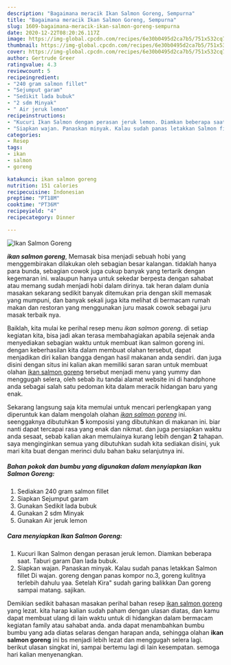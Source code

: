 ```yaml
---
description: "Bagaimana meracik Ikan Salmon Goreng, Sempurna"
title: "Bagaimana meracik Ikan Salmon Goreng, Sempurna"
slug: 1609-bagaimana-meracik-ikan-salmon-goreng-sempurna
date: 2020-12-22T08:20:26.117Z
image: https://img-global.cpcdn.com/recipes/6e30b0495d2ca7b5/751x532cq70/ikan-salmon-goreng-foto-resep-utama.jpg
thumbnail: https://img-global.cpcdn.com/recipes/6e30b0495d2ca7b5/751x532cq70/ikan-salmon-goreng-foto-resep-utama.jpg
cover: https://img-global.cpcdn.com/recipes/6e30b0495d2ca7b5/751x532cq70/ikan-salmon-goreng-foto-resep-utama.jpg
author: Gertrude Greer
ratingvalue: 4.3
reviewcount: 5
recipeingredient:
- "240 gram salmon fillet"
- "Sejumput garam"
- "Sedikit lada bubuk"
- "2 sdm Minyak"
- " Air jeruk lemon"
recipeinstructions:
- "Kucuri Ikan Salmon dengan perasan jeruk lemon. Diamkan beberapa saat. Taburi garam Dan lada bubuk."
- "Siapkan wajan. Panaskan minyak. Kalau sudah panas letakkan Salmon fillet Di wajan. goreng dengan panas kompor no.3, goreng kulitnya terlebih dahulu yaa. Setelah Kira&#34; sudah garing balikkan Dan goreng sampai matang. sajikan."
categories:
- Resep
tags:
- ikan
- salmon
- goreng

katakunci: ikan salmon goreng 
nutrition: 151 calories
recipecuisine: Indonesian
preptime: "PT18M"
cooktime: "PT36M"
recipeyield: "4"
recipecategory: Dinner

---
```



![Ikan Salmon Goreng](https://img-global.cpcdn.com/recipes/6e30b0495d2ca7b5/751x532cq70/ikan-salmon-goreng-foto-resep-utama.jpg)

<b><i>ikan salmon goreng</i></b>, Memasak bisa menjadi sebuah hobi yang menggembirakan dilakukan oleh sebagian besar kalangan. tidaklah hanya para bunda, sebagian cowok juga cukup banyak yang tertarik dengan kegemaran ini. walaupun hanya untuk sekedar berpesta dengan sahabat atau memang sudah menjadi hobi dalam dirinya. tak heran dalam dunia masakan sekarang sedikit banyak ditemukan pria dengan skill memasak yang mumpuni, dan banyak sekali juga kita melihat di bermacam rumah makan dan restoran yang menggunakan juru masak cowok sebagai juru masak terbaik nya.



Baiklah, kita mulai ke perihal resep menu <i>ikan salmon goreng</i>. di setiap kegiatan kita, bisa jadi akan terasa membahagiakan apabila sejenak anda menyediakan sebagian waktu untuk membuat ikan salmon goreng ini. dengan keberhasilan kita dalam membuat olahan tersebut, dapat menjadikan diri kalian bangga dengan hasil makanan anda sendiri. dan juga disini dengan situs ini kalian akan memiliki saran saran untuk membuat olahan <u>ikan salmon goreng</u> tersebut menjadi menu yang yummy dan menggugah selera, oleh sebab itu tandai alamat website ini di handphone anda sebagai salah satu pedoman kita dalam meracik hidangan baru yang enak.


Sekarang langsung saja kita memulai untuk mencari perlengkapan yang diperuntuk kan dalam mengolah olahan <u><i>ikan salmon goreng</i></u> ini. seenggaknya dibutuhkan <b>5</b> komposisi yang dibutuhkan di makanan ini. biar nanti dapat tercapai rasa yang enak dan nikmat. dan juga persiapkan waktu anda sesaat, sebab kalian akan memulainya kurang lebih dengan <b>2</b> tahapan. saya menginginkan semua yang dibutuhkan sudah kita sediakan disini, yuk mari kita buat dengan merinci dulu bahan baku selanjutnya ini.

<!--inarticleads1-->

##### Bahan pokok dan bumbu yang digunakan dalam menyiapkan Ikan Salmon Goreng:

1. Sediakan 240 gram salmon fillet
1. Siapkan Sejumput garam
1. Gunakan Sedikit lada bubuk
1. Gunakan 2 sdm Minyak
1. Gunakan  Air jeruk lemon




<!--inarticleads2-->

##### Cara menyiapkan Ikan Salmon Goreng:

1. Kucuri Ikan Salmon dengan perasan jeruk lemon. Diamkan beberapa saat. Taburi garam Dan lada bubuk.
1. Siapkan wajan. Panaskan minyak. Kalau sudah panas letakkan Salmon fillet Di wajan. goreng dengan panas kompor no.3, goreng kulitnya terlebih dahulu yaa. Setelah Kira&#34; sudah garing balikkan Dan goreng sampai matang. sajikan.




Demikian sedikit bahasan masakan perihal bahan resep <u>ikan salmon goreng</u> yang lezat. kita harap kalian sudah paham dengan ulasan diatas, dan kamu dapat membuat ulang di lain waktu untuk di hidangkan dalam bermacam kegiatan family atau sahabat anda. anda dapat menambahkan bumbu bumbu yang ada diatas selaras dengan harapan anda, sehingga olahan <b>ikan salmon goreng</b> ini bs menjadi lebih lezat dan menggugah selera lagi. berikut ulasan singkat ini, sampai bertemu lagi di lain kesempatan. semoga hari kalian menyenangkan.
